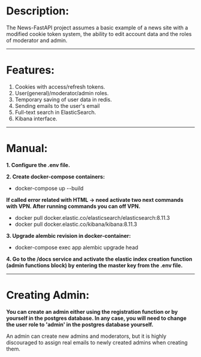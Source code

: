 # Description:
The News-FastAPI project assumes a basic example of a news site with a modified
cookie token system, the ability to edit account data and the roles of moderator
and admin.

---

# Features:
1) Cookies with access/refresh tokens.
2) User(general)/moderator/admin roles.
3) Temporary saving of user data in redis.
4) Sending emails to the user's email
5) Full-text search in ElasticSearch.
6) Kibana interface.

---

# Manual:

**1. Configure the .env file.**

**2. Create docker-compose containers:**
* docker-compose up --build

**If called error related with HTML -> need activate two next commands with VPN.
After running commands you can off VPN.**
* docker pull docker.elastic.co/elasticsearch/elasticsearch:8.11.3
* docker pull docker.elastic.co/kibana/kibana:8.11.3

**3. Upgrade alembic revision in docker-container:**
* docker-compose exec app alembic upgrade head

**4. Go to the /docs service and activate the elastic index creation
function (admin functions block) by entering the master key from the .env file.**

---

# Creating Admin:

**You can create an admin either using the registration function or by yourself
in the postgres database. In any case, you will need to change the user role to 'admin' in the postgres
database yourself.**

An admin can create new admins and moderators, but it is highly discouraged to assign real emails to newly created admins when creating them.